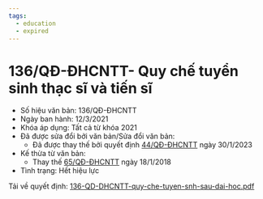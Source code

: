 ```yaml
---
tags:
  - education
  - expired
---
```


# 136/QĐ-ĐHCNTT- Quy chế tuyển sinh thạc sĩ và tiến sĩ

- Số hiệu văn bản: 136/QĐ-ĐHCNTT
- Ngày ban hành: 12/3/2021
- Khóa áp dụng: Tất cả từ khóa 2021
- Đã được sửa đổi bởi văn bản/Sửa đổi văn bản:
    - Đã được thay thế bởi quyết định [44/QĐ-ĐHCNTT](44-QD-DHCNTT.md) ngày 30/1/2023
- Kế thừa từ văn bản: 
    - Thay thế [65/QĐ-ĐHCNTT](65-QD-DHCNTT.md) ngày 18/1/2018
- Tình trạng: Hết hiệu lực

Tải về quyết định: [136-QD-DHCNTT-quy-che-tuyen-snh-sau-dai-hoc.pdf](../files/2023QuyDinhMaster/136-QD-DHCNTT-quy-che-tuyen-snh-sau-dai-hoc.pdf)

